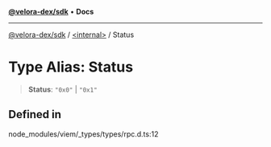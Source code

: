 [**@velora-dex/sdk**](../../README.md) • **Docs**

***

[@velora-dex/sdk](../../globals.md) / [\<internal\>](../README.md) / Status

# Type Alias: Status

> **Status**: `"0x0"` \| `"0x1"`

## Defined in

node\_modules/viem/\_types/types/rpc.d.ts:12
